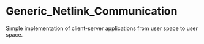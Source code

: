 # Generic_Netlink_Communication
Simple implementation of client-server applications from user space to user space.
